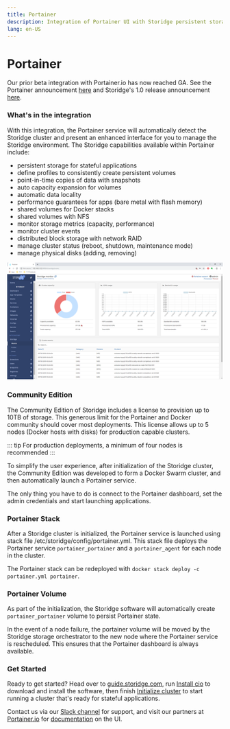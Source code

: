 ```yaml
---
title: Portainer
description: Integration of Portainer UI with Storidge persistent storage for Swarm clusters
lang: en-US
---
```


# Portainer

Our prior beta integration with Portainer.io has now reached GA. See the Portainer announcement [here](https://www.portainer.io/2019/06/portainer-release-1-21-0/) and Storidge's 1.0 release announcement [here](https://storidge.com/blog/announcing-community-edition-1-0/).

<h3>What's in the integration</h3>

With this integration, the Portainer service will automatically detect the Storidge cluster and present an enhanced interface for you to manage the Storidge environment. The Storidge capabilities available within Portainer include:

- persistent storage for stateful applications
- define profiles to consistently create persistent volumes
- point-in-time copies of data with snapshots
- auto capacity expansion for volumes
- automatic data locality
- performance guarantees for apps (bare metal with flash memory)
- shared volumes for Docker stacks
- shared volumes with NFS
- monitor storage metrics (capacity, performance)
- monitor cluster events
- distributed block storage with network RAID
- manage cluster status (reboot, shutdown, maintenance mode)
- manage physical disks (adding, removing)

![portainer integration](../images/storidge-monitoring.png)

<h3>Community Edition</h3>

The Community Edition of Storidge includes a license to provision up to 10TB of storage. This generous limit for the Portainer and Docker community should cover most deployments. This license allows up to 5 nodes (Docker hosts with disks) for production capable clusters.

::: tip
For production deployments, a minimum of four nodes is recommended
:::

To simplify the user experience, after initialization of the Storidge cluster, the Community Edition was developed to form a Docker Swarm cluster, and then automatically launch a Portainer service.

The only thing you have to do is connect to the Portainer dashboard, set the admin credentials and start launching applications.

<h3>Portainer Stack</h3>

After a Storidge cluster is initialized, the Portainer service is launched using stack file /etc/storidge/config/portainer.yml. This stack file deploys the Portainer service `portainer_portainer` and a `portainer_agent` for each node in the cluster.

The Portainer stack can be redeployed with `docker stack deploy -c portainer.yml portainer`.

<h3>Portainer Volume</h3>

As part of the initialization, the Storidge software will automatically create `portainer_portainer` volume to persist Portainer state.

In the event of a node failure, the portainer volume will be moved by the Storidge storage orchestrator to the new node where the Portainer service is rescheduled. This ensures that the Portainer dashboard is always available.

<h3>Get Started</h3>

Ready to get started? Head over to [guide.storidge.com](https://guide.storidge.com/), run [Install cio](https://guide.storidge.com/getting_started/install.html) to download and install the software, then finish [Initialize cluster](https://guide.storidge.com/getting_started/initialize.html) to start running a cluster that's ready for stateful applications.

Contact us via our [Slack channel](http://storidge.com/join-cio-slack/) for support, and visit our partners at [Portainer.io](https://www.portainer.io/) for [documentation](https://portainer.readthedocs.io/en/stable/) on the UI.

